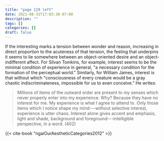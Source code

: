 ```yaml
---
title: "page 129 left"
date: 2021-08-31T17:03:30-07:00
description: ""
tags: []
categories: []
draft: false
---
```


If the interesting marks a tension between wonder and reason, increasing
in direct proportion to the acuteness of that tension, the feeling that underpins
it seems to lie somewhere between an object-oriented desire and
an object-indifferent affect. For Silvan Tomkins, for example, interest
seems to be the minimal condition of experience in general, "a necessary
condition for the formation of the perceptual world." Similarly, for
William James, interest is that without which "consciousness of every
creature would be a gray chaotic indiscriminateness, impossible for us to
even conceive." He writes:
> Millions of items of the outward order are present to my senses which never
> properly enter into my experience. Why? Because they have no interest for
> me. My experience is what I agree to attend to. Only those items which I
> notice shape my mind---without selective interest, experience is utter chaos.
> Interest alone gives accent and emphasis, light and shade, background and
> foreground---intelligible perspective, in a word. (402)

{{< cite-book "ngaiOurAestheticCategories2012" >}}

